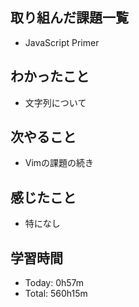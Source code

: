 ## 取り組んだ課題一覧
- JavaScript Primer
## わかったこと
- 文字列について
## 次やること
- Vimの課題の続き
## 感じたこと
- 特になし
## 学習時間
- Today: 0h57m
- Total: 560h15m
